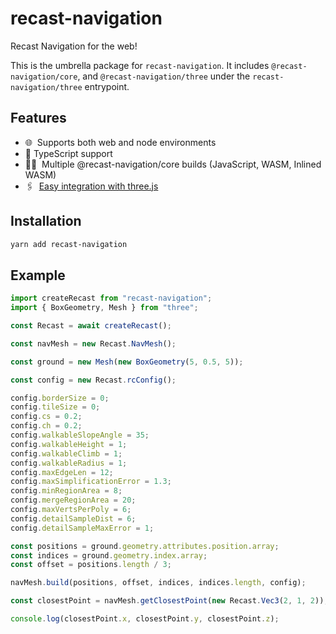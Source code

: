 # recast-navigation

Recast Navigation for the web!

This is the umbrella package for `recast-navigation`. It includes `@recast-navigation/core`, and `@recast-navigation/three` under the `recast-navigation/three` entrypoint.

## Features

- 🌐 ‎ Supports both web and node environments
- 💙 TypeScript support 
- 🙆‍♀️ ‎ Multiple @recast-navigation/core builds (JavaScript, WASM, Inlined WASM)
- 🖇 ‎ [Easy integration with three.js](https://github.com/isaac-mason/recast-navigation-js/tree/main/packages/recast-navigation-three)

## Installation

```sh
yarn add recast-navigation
```

## Example

```ts
import createRecast from "recast-navigation";
import { BoxGeometry, Mesh } from "three";

const Recast = await createRecast();

const navMesh = new Recast.NavMesh();

const ground = new Mesh(new BoxGeometry(5, 0.5, 5));

const config = new Recast.rcConfig();

config.borderSize = 0;
config.tileSize = 0;
config.cs = 0.2;
config.ch = 0.2;
config.walkableSlopeAngle = 35;
config.walkableHeight = 1;
config.walkableClimb = 1;
config.walkableRadius = 1;
config.maxEdgeLen = 12;
config.maxSimplificationError = 1.3;
config.minRegionArea = 8;
config.mergeRegionArea = 20;
config.maxVertsPerPoly = 6;
config.detailSampleDist = 6;
config.detailSampleMaxError = 1;

const positions = ground.geometry.attributes.position.array;
const indices = ground.geometry.index.array;
const offset = positions.length / 3;

navMesh.build(positions, offset, indices, indices.length, config);

const closestPoint = navMesh.getClosestPoint(new Recast.Vec3(2, 1, 2));

console.log(closestPoint.x, closestPoint.y, closestPoint.z);
```
